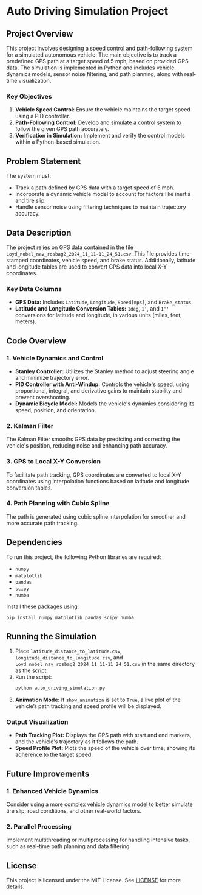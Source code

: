 # Auto Driving Simulation Project

## Project Overview

This project involves designing a speed control and path-following system for a simulated autonomous vehicle. The main objective is to track a predefined GPS path at a target speed of 5 mph, based on provided GPS data. The simulation is implemented in Python and includes vehicle dynamics models, sensor noise filtering, and path planning, along with real-time visualization.

### Key Objectives
1. **Vehicle Speed Control:** Ensure the vehicle maintains the target speed using a PID controller.
2. **Path-Following Control:** Develop and simulate a control system to follow the given GPS path accurately.
3. **Verification in Simulation:** Implement and verify the control models within a Python-based simulation.

## Problem Statement

The system must:
- Track a path defined by GPS data with a target speed of 5 mph.
- Incorporate a dynamic vehicle model to account for factors like inertia and tire slip.
- Handle sensor noise using filtering techniques to maintain trajectory accuracy.

## Data Description

The project relies on GPS data contained in the file `Loyd_nobel_nav_rosbag2_2024_11_11-11_24_51.csv`. This file provides time-stamped coordinates, vehicle speed, and brake status. Additionally, latitude and longitude tables are used to convert GPS data into local X-Y coordinates.

### Key Data Columns
- **GPS Data:** Includes `Latitude`, `Longitude`, `Speed[mps]`, and `Brake_status`.
- **Latitude and Longitude Conversion Tables:** `1deg`, `1'`, and `1''` conversions for latitude and longitude, in various units (miles, feet, meters).

## Code Overview

### 1. Vehicle Dynamics and Control
- **Stanley Controller:** Utilizes the Stanley method to adjust steering angle and minimize trajectory error.
- **PID Controller with Anti-Windup:** Controls the vehicle's speed, using proportional, integral, and derivative gains to maintain stability and prevent overshooting.
- **Dynamic Bicycle Model:** Models the vehicle's dynamics considering its speed, position, and orientation.

### 2. Kalman Filter
The Kalman Filter smooths GPS data by predicting and correcting the vehicle's position, reducing noise and enhancing path accuracy.

### 3. GPS to Local X-Y Conversion
To facilitate path tracking, GPS coordinates are converted to local X-Y coordinates using interpolation functions based on latitude and longitude conversion tables.

### 4. Path Planning with Cubic Spline
The path is generated using cubic spline interpolation for smoother and more accurate path tracking.

## Dependencies

To run this project, the following Python libraries are required:

- `numpy`
- `matplotlib`
- `pandas`
- `scipy`
- `numba`

Install these packages using:
```bash
pip install numpy matplotlib pandas scipy numba
```

## Running the Simulation

1. Place `latitude_distance_to_latitude.csv`, `longitude_distance_to_longitude.csv`, and `Loyd_nobel_nav_rosbag2_2024_11_11-11_24_51.csv` in the same directory as the script.
2. Run the script:
    ```bash
    python auto_driving_simulation.py
    ```
3. **Animation Mode:** If `show_animation` is set to `True`, a live plot of the vehicle’s path tracking and speed profile will be displayed.

### Output Visualization
- **Path Tracking Plot:** Displays the GPS path with start and end markers, and the vehicle's trajectory as it follows the path.
- **Speed Profile Plot:** Plots the speed of the vehicle over time, showing its adherence to the target speed.

## Future Improvements

### 1. Enhanced Vehicle Dynamics
Consider using a more complex vehicle dynamics model to better simulate tire slip, road conditions, and other real-world factors.

### 2. Parallel Processing
Implement multithreading or multiprocessing for handling intensive tasks, such as real-time path planning and data filtering.

## License

This project is licensed under the MIT License. See [LICENSE](LICENSE) for more details.
